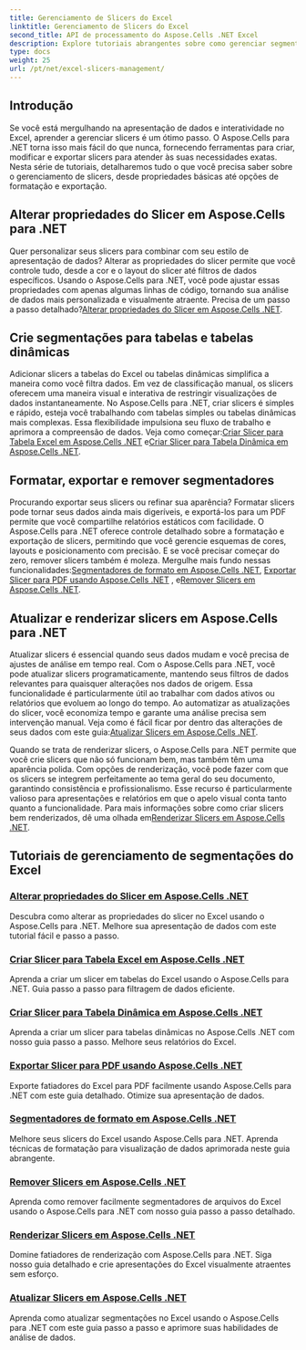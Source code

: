 ```yaml
---
title: Gerenciamento de Slicers do Excel
linktitle: Gerenciamento de Slicers do Excel
second_title: API de processamento do Aspose.Cells .NET Excel
description: Explore tutoriais abrangentes sobre como gerenciar segmentadores do Excel com o Aspose.Cells para .NET. Aprenda a criar, atualizar, formatar e exportar segmentadores sem esforço.
type: docs
weight: 25
url: /pt/net/excel-slicers-management/
---
```

## Introdução

Se você está mergulhando na apresentação de dados e interatividade no Excel, aprender a gerenciar slicers é um ótimo passo. O Aspose.Cells para .NET torna isso mais fácil do que nunca, fornecendo ferramentas para criar, modificar e exportar slicers para atender às suas necessidades exatas. Nesta série de tutoriais, detalharemos tudo o que você precisa saber sobre o gerenciamento de slicers, desde propriedades básicas até opções de formatação e exportação.

## Alterar propriedades do Slicer em Aspose.Cells para .NET
Quer personalizar seus slicers para combinar com seu estilo de apresentação de dados? Alterar as propriedades do slicer permite que você controle tudo, desde a cor e o layout do slicer até filtros de dados específicos. Usando o Aspose.Cells para .NET, você pode ajustar essas propriedades com apenas algumas linhas de código, tornando sua análise de dados mais personalizada e visualmente atraente. Precisa de um passo a passo detalhado?[Alterar propriedades do Slicer em Aspose.Cells .NET](./change-slicer-properties/).

## Crie segmentações para tabelas e tabelas dinâmicas
 Adicionar slicers a tabelas do Excel ou tabelas dinâmicas simplifica a maneira como você filtra dados. Em vez de classificação manual, os slicers oferecem uma maneira visual e interativa de restringir visualizações de dados instantaneamente. No Aspose.Cells para .NET, criar slicers é simples e rápido, esteja você trabalhando com tabelas simples ou tabelas dinâmicas mais complexas. Essa flexibilidade impulsiona seu fluxo de trabalho e aprimora a compreensão de dados. Veja como começar:[Criar Slicer para Tabela Excel em Aspose.Cells .NET](./create-slicer-excel-table/) e[Criar Slicer para Tabela Dinâmica em Aspose.Cells .NET](./create-slicer-pivot-table/).

## Formatar, exportar e remover segmentadores
 Procurando exportar seus slicers ou refinar sua aparência? Formatar slicers pode tornar seus dados ainda mais digeríveis, e exportá-los para um PDF permite que você compartilhe relatórios estáticos com facilidade. O Aspose.Cells para .NET oferece controle detalhado sobre a formatação e exportação de slicers, permitindo que você gerencie esquemas de cores, layouts e posicionamento com precisão. E se você precisar começar do zero, remover slicers também é moleza. Mergulhe mais fundo nessas funcionalidades:[Segmentadores de formato em Aspose.Cells .NET](./format-slicers/), [Exportar Slicer para PDF usando Aspose.Cells .NET](./export-slicer-to-pdf/) , e[Remover Slicers em Aspose.Cells .NET](./remove-slicers/).

## Atualizar e renderizar slicers em Aspose.Cells para .NET

Atualizar slicers é essencial quando seus dados mudam e você precisa de ajustes de análise em tempo real. Com o Aspose.Cells para .NET, você pode atualizar slicers programaticamente, mantendo seus filtros de dados relevantes para quaisquer alterações nos dados de origem. Essa funcionalidade é particularmente útil ao trabalhar com dados ativos ou relatórios que evoluem ao longo do tempo. Ao automatizar as atualizações do slicer, você economiza tempo e garante uma análise precisa sem intervenção manual. Veja como é fácil ficar por dentro das alterações de seus dados com este guia:[Atualizar Slicers em Aspose.Cells .NET](./update-slicers/).

Quando se trata de renderizar slicers, o Aspose.Cells para .NET permite que você crie slicers que não só funcionam bem, mas também têm uma aparência polida. Com opções de renderização, você pode fazer com que os slicers se integrem perfeitamente ao tema geral do seu documento, garantindo consistência e profissionalismo. Esse recurso é particularmente valioso para apresentações e relatórios em que o apelo visual conta tanto quanto a funcionalidade. Para mais informações sobre como criar slicers bem renderizados, dê uma olhada em[Renderizar Slicers em Aspose.Cells .NET](./render-slicers/).

## Tutoriais de gerenciamento de segmentações do Excel
### [Alterar propriedades do Slicer em Aspose.Cells .NET](./change-slicer-properties/)
Descubra como alterar as propriedades do slicer no Excel usando o Aspose.Cells para .NET. Melhore sua apresentação de dados com este tutorial fácil e passo a passo.
### [Criar Slicer para Tabela Excel em Aspose.Cells .NET](./create-slicer-excel-table/)
Aprenda a criar um slicer em tabelas do Excel usando o Aspose.Cells para .NET. Guia passo a passo para filtragem de dados eficiente.
### [Criar Slicer para Tabela Dinâmica em Aspose.Cells .NET](./create-slicer-pivot-table/)
Aprenda a criar um slicer para tabelas dinâmicas no Aspose.Cells .NET com nosso guia passo a passo. Melhore seus relatórios do Excel.
### [Exportar Slicer para PDF usando Aspose.Cells .NET](./export-slicer-to-pdf/)
Exporte fatiadores do Excel para PDF facilmente usando Aspose.Cells para .NET com este guia detalhado. Otimize sua apresentação de dados.
### [Segmentadores de formato em Aspose.Cells .NET](./format-slicers/)
Melhore seus slicers do Excel usando Aspose.Cells para .NET. Aprenda técnicas de formatação para visualização de dados aprimorada neste guia abrangente.
### [Remover Slicers em Aspose.Cells .NET](./remove-slicers/)
Aprenda como remover facilmente segmentadores de arquivos do Excel usando o Aspose.Cells para .NET com nosso guia passo a passo detalhado.
### [Renderizar Slicers em Aspose.Cells .NET](./render-slicers/)
Domine fatiadores de renderização com Aspose.Cells para .NET. Siga nosso guia detalhado e crie apresentações do Excel visualmente atraentes sem esforço.
### [Atualizar Slicers em Aspose.Cells .NET](./update-slicers/)
Aprenda como atualizar segmentações no Excel usando o Aspose.Cells para .NET com este guia passo a passo e aprimore suas habilidades de análise de dados.